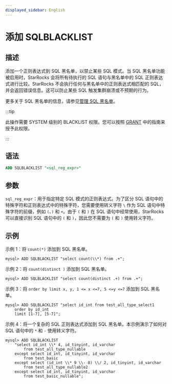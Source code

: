 ```yaml
---
displayed_sidebar: English
---
```


# 添加 SQLBLACKLIST

## 描述

添加一个正则表达式到 SQL 黑名单，以禁止某些 SQL 模式。当 SQL 黑名单功能被启用时，StarRocks 会将所有待执行的 SQL 语句与黑名单中的 SQL 正则表达式进行比较。StarRocks 不会执行任何与黑名单中的正则表达式相匹配的 SQL，并会返回错误信息。这可以防止某些 SQL 触发集群崩溃或不预期的行为。

更多关于 SQL 黑名单的信息，请参见[管理 SQL 黑名单](../../../administration/Blacklist.md)。

:::tip

此操作需要 SYSTEM 级别的 BLACKLIST 权限。您可以按照 [GRANT](../account-management/GRANT.md) 中的指南来授予此权限。

:::

## 语法

```SQL
ADD SQLBLACKLIST "<sql_reg_expr>"
```

## 参数

`sql_reg_expr`：用于指定特定 SQL 模式的正则表达式。为了区分 SQL 语句中的特殊字符和正则表达式中的特殊字符，您需要使用转义字符 `\` 作为 SQL 语句中特殊字符的前缀，例如 `(`、`)` 和 `+`。由于 `(` 和 `)` 在 SQL 语句中经常使用，StarRocks 可以直接识别 SQL 语句中的 `(` 和 `)`，因此您不需要为 `(` 和 `)` 使用转义字符。

## 示例

示例 1：将 `count(*)` 添加到 SQL 黑名单。

```Plain
mysql> ADD SQLBLACKLIST "select count(\\*) from .+";
```

示例 2：将 `count(distinct )` 添加到 SQL 黑名单。

```Plain
mysql> ADD SQLBLACKLIST "select count(distinct .+) from .+";
```

示例 3：将 `order by limit x, y, 1 <= x <=7, 5 <=y <=7` 添加到 SQL 黑名单。

```Plain
mysql> ADD SQLBLACKLIST "select id_int from test_all_type_select1 
    order by id_int 
    limit [1-7], [5-7]";
```

示例 4：将一个复杂的 SQL 正则表达式添加到 SQL 黑名单。本示例演示了如何对 SQL 语句中的 `*` 和 `-` 使用转义字符。

```Plain
mysql> ADD SQLBLACKLIST 
    "select id_int \\* 4, id_tinyint, id_varchar 
        from test_all_type_nullable 
    except select id_int, id_tinyint, id_varchar 
        from test_basic 
    except select (id_int \\* 9 \\- 8) \\/ 2, id_tinyint, id_varchar 
        from test_all_type_nullable2 
    except select id_int, id_tinyint, id_varchar 
        from test_basic_nullable";
```